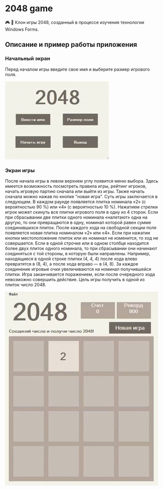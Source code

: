 # 2048 game
🎮 :game_die: Клон игры 2048, созданный в процессе изучения технологии Windows Forms.
## Описание и пример работы приложения
### Начальный экран
Перед началом игры введите свое имя и выберите размер игрового поля.

![](Начальный-экран.gif)
### Экран игры
После начала игры в левом верхнем углу появится меню выбора. Здесь имеется возможность посмотреть правила игры, рейтинг игроков, начать игровую партию сначала или выйти из игры. Также начать сначала можно нажав по кнопке "новая игра". Суть игры заключается в следующем. В каждом раунде появляется плитка номинала «2» (с вероятностью 90 %) или «4» (с вероятностью 10 %). Нажатием стрелки игрок может скинуть все плитки игрового поля в одну из 4 сторон. Если при сбрасывании две плитки одного номинала «налетают» одна на другую, то они превращаются в одну, номинал которой равен сумме соединившихся плиток. После каждого хода на свободной секции поля появляется новая плитка номиналом «2» или «4». Если при нажатии кнопки местоположение плиток или их номинал не изменится, то ход не совершается. Если в одной строчке или в одном столбце находится более двух плиток одного номинала, то при сбрасывании они начинают соединяться с той стороны, в которую были направлены. Например, находящиеся в одной строке плитки (4, 4, 4) после хода влево превратятся в (8, 4), а после хода вправо — в (4, 8). За каждое соединение игровые очки увеличиваются на номинал получившейся плитки. Игра заканчивается поражением, если после очередного хода невозможно совершить действие. Цель игры получить в одной из плиток число 2048.

![](Экран-игры.gif)
